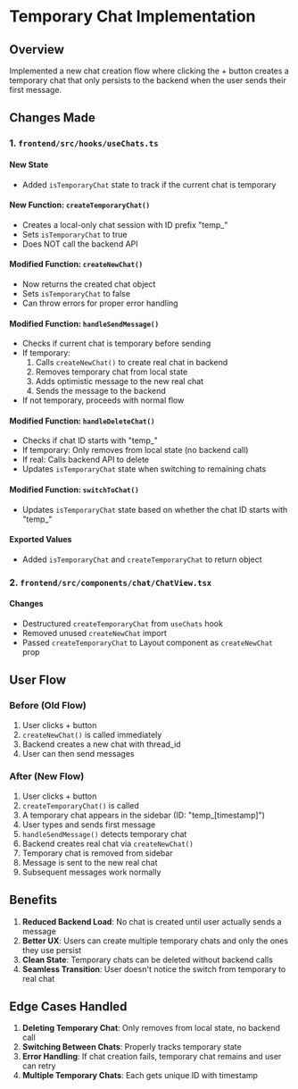 # Temporary Chat Implementation

## Overview
Implemented a new chat creation flow where clicking the + button creates a temporary chat that only persists to the backend when the user sends their first message.

## Changes Made

### 1. `frontend/src/hooks/useChats.ts`

#### New State
- Added `isTemporaryChat` state to track if the current chat is temporary

#### New Function: `createTemporaryChat()`
- Creates a local-only chat session with ID prefix "temp_"
- Sets `isTemporaryChat` to true
- Does NOT call the backend API

#### Modified Function: `createNewChat()`
- Now returns the created chat object
- Sets `isTemporaryChat` to false
- Can throw errors for proper error handling

#### Modified Function: `handleSendMessage()`
- Checks if current chat is temporary before sending
- If temporary:
  1. Calls `createNewChat()` to create real chat in backend
  2. Removes temporary chat from local state
  3. Adds optimistic message to the new real chat
  4. Sends the message to the backend
- If not temporary, proceeds with normal flow

#### Modified Function: `handleDeleteChat()`
- Checks if chat ID starts with "temp_"
- If temporary: Only removes from local state (no backend call)
- If real: Calls backend API to delete
- Updates `isTemporaryChat` state when switching to remaining chats

#### Modified Function: `switchToChat()`
- Updates `isTemporaryChat` state based on whether the chat ID starts with "temp_"

#### Exported Values
- Added `isTemporaryChat` and `createTemporaryChat` to return object

### 2. `frontend/src/components/chat/ChatView.tsx`

#### Changes
- Destructured `createTemporaryChat` from `useChats` hook
- Removed unused `createNewChat` import
- Passed `createTemporaryChat` to Layout component as `createNewChat` prop

## User Flow

### Before (Old Flow)
1. User clicks + button
2. `createNewChat()` is called immediately
3. Backend creates a new chat with thread_id
4. User can then send messages

### After (New Flow)
1. User clicks + button
2. `createTemporaryChat()` is called
3. A temporary chat appears in the sidebar (ID: "temp_[timestamp]")
4. User types and sends first message
5. `handleSendMessage()` detects temporary chat
6. Backend creates real chat via `createNewChat()`
7. Temporary chat is removed from sidebar
8. Message is sent to the new real chat
9. Subsequent messages work normally

## Benefits

1. **Reduced Backend Load**: No chat is created until user actually sends a message
2. **Better UX**: Users can create multiple temporary chats and only the ones they use persist
3. **Clean State**: Temporary chats can be deleted without backend calls
4. **Seamless Transition**: User doesn't notice the switch from temporary to real chat

## Edge Cases Handled

1. **Deleting Temporary Chat**: Only removes from local state, no backend call
2. **Switching Between Chats**: Properly tracks temporary state
3. **Error Handling**: If chat creation fails, temporary chat remains and user can retry
4. **Multiple Temporary Chats**: Each gets unique ID with timestamp
